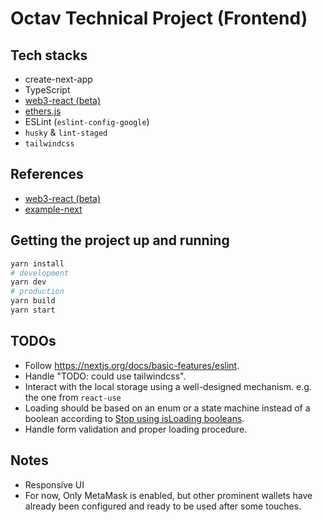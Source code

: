 
# Octav Technical Project (Frontend)

## Tech stacks

- create-next-app
- TypeScript
- [web3-react (beta)](https://github.com/NoahZinsmeister/web3-react)
- [ethers.js](https://github.com/ethers-io/ethers.js/)
- ESLint (`eslint-config-google`)
- `husky` & `lint-staged`
- `tailwindcss`

## References

- [web3-react (beta)](https://github.com/NoahZinsmeister/web3-react)
- [example-next](https://github.com/NoahZinsmeister/web3-react/tree/main/packages/example-next)

## Getting the project up and running

```bash
yarn install
# development
yarn dev
# production
yarn build
yarn start
```

## TODOs

- Follow https://nextjs.org/docs/basic-features/eslint.
- Handle "TODO: could use tailwindcss".
- Interact with the local storage using a well-designed mechanism. e.g. the one from `react-use`
- Loading should be based on an enum or a state machine instead of a boolean according to [Stop using isLoading booleans](https://kentcdodds.com/blog/stop-using-isloading-booleans).
- Handle form validation and proper loading procedure.

## Notes

- Responsive UI
- For now, Only MetaMask is enabled, but other prominent wallets have already been configured and ready to be used after some touches.